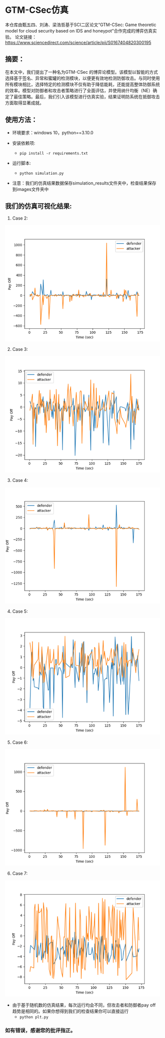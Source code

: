 
# GTM-CSec仿真
本仓库由甄五四、刘涛、梁浩哲基于SCI二区论文“GTM-CSec: Game theoretic model for cloud security based on IDS and honeypot”合作完成的博弈仿真实验。
论文链接：https://www.sciencedirect.com/science/article/pii/S0167404820300195
## 摘要：
在本文中，我们提出了一种名为GTM-CSec 的博弈论模型。该模型以智能的方式选择基于签名、异常和蜜罐的检测模块，以便更有效地检测防御攻击。与同时使用所有模块相比，选择特定的检测模块不仅有助于降低能耗，还能提高整体防御系统的效率。模型对防御者和攻击者策略进行了全面评估，并使用纳什均衡（NE）确定了最佳策略。最后，我们引入该模型进行仿真实验，结果证明防系统在抵御攻击方面取得显著成就。 
## 使用方法：
* 环境要求：windows 10，python==3.10.0
* 安装依赖项:
    - `pip install -r requirements.txt`
* 运行脚本:
    - `python simulation.py`

* 注意：我们的仿真结果数据保存simulation_results文件夹中，检查结果保存到images文件夹中

## 我们的仿真可视化结果:

1) Case 2: 
<img src="images/Case_2_Result.png"/>

2) Case 3: 
<img src="images/Case_3_Result.png"/>

3) Case 4: 
<img src="images/Case_4_Result.png"/>

4) Case 5: 
<img src="images/Case_5_Result.png"/>

5) Case 6: 
<img src="images/Case_6_Result.png"/>

6) Case 7: 
<img src="images/Case_7_Result.png"/>

* 由于基于随机数的仿真结果，每次运行均会不同，但攻击者和防御者pay off趋势是相同的。如果你想得到我们的检查结果你可以直接运行
    - `python plt.py`
    
### 如有错误，感谢您的批评指正。
